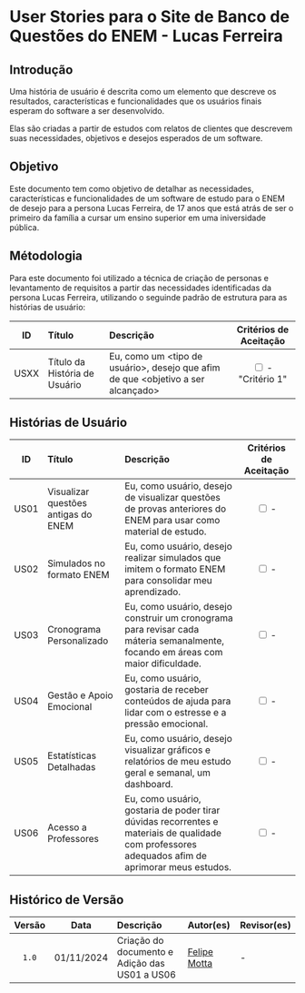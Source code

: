 # User Stories para o Site de Banco de Questões do ENEM - Lucas Ferreira

## Introdução

<p>
Uma história de usuário é descrita como um elemento que descreve os resultados, características e funcionalidades que os usuários finais esperam do software a ser desenvolvido.
</p>
    
<p>
Elas são criadas a partir de estudos com relatos de clientes que descrevem suas necessidades, objetivos e desejos esperados de um software.
</p>

## Objetivo

<p>
Este documento tem como objetivo de detalhar as necessidades, características e funcionalidades de um software de estudo para o ENEM de desejo para a persona Lucas Ferreira, de 17 anos que está atrás de ser o primeiro da família a cursar um ensino superior em uma iniversidade pública.
</p>

## Métodologia

<p>
Para este documento foi utilizado a técnica de criação de personas e levantamento de requisitos a partir das necessidades identificadas da persona Lucas Ferreira, utilizando o seguinde padrão de estrutura para as histórias de usuário:
</p>

| ID | Título | Descrição | Critérios de Aceitação |
|:---:|:---|:----------|:---:|
| USXX | Título da História de Usuário | Eu, como um <tipo de usuário>, desejo que <tarefas desejadas> afim de que <objetivo a ser alcançado> | <input type="checkbox" /> - "Critério 1" |

## Histórias de Usuário

| ID | Título | Descrição | Critérios de Aceitação |
|:---:|:---|:----------|:---:|
| US01 | Visualizar questões antigas do ENEM | Eu, como usuário, desejo de visualizar questões de provas anteriores do ENEM para usar como material de estudo. | <input type="checkbox" /> - |
| US02 | Simulados no formato ENEM | Eu, como usuário, desejo realizar simulados que imitem o formato ENEM para consolidar meu aprendizado. | <input type="checkbox" /> - |
| US03 | Cronograma Personalizado | Eu, como usuário, desejo construir um cronograma para revisar cada máteria semanalmente, focando em áreas com maior dificuldade. | <input type="checkbox" /> - |
| US04 | Gestão e Apoio Emocional | Eu, como usuário, gostaria de receber conteúdos de ajuda para lidar com o estresse e a pressão emocional. | <input type="checkbox" /> - |
| US05 | Estatísticas Detalhadas | Eu, como usuário, desejo visualizar gráficos e relatórios de meu estudo geral e semanal, um dashboard. | <input type="checkbox" /> - |
| US06 | Acesso a Professores | Eu, como usuário, gostaria de poder tirar dúvidas recorrentes e materiais de qualidade com professores adequados afim de aprimorar meus estudos. | <input type="checkbox" /> - |

## Histórico de Versão

| Versão | Data | Descrição | Autor(es) | Revisor(es) |
|:---:|:---:|:---|:---|:---|
| `1.0` | 01/11/2024 | Criação do documento e Adição das US01 a US06 | [Felipe Motta](https://github.com/M0tt1nh4) | - |